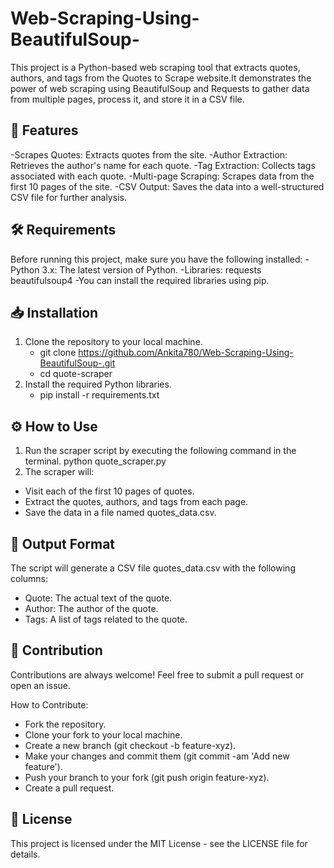 # Web-Scraping-Using-BeautifulSoup-
This project is a Python-based web scraping tool that extracts quotes, authors, and tags from the Quotes to Scrape website.It demonstrates the power of web scraping using BeautifulSoup and Requests to gather data from multiple pages, process it, and store it in a CSV file.

## 🚀 Features
-Scrapes Quotes: Extracts quotes from the site.
-Author Extraction: Retrieves the author's name for each quote.
-Tag Extraction: Collects tags associated with each quote.
-Multi-page Scraping: Scrapes data from the first 10 pages of the site.
-CSV Output: Saves the data into a well-structured CSV file for further analysis.

## 🛠️ Requirements
Before running this project, make sure you have the following installed:
-Python 3.x: The latest version of Python.
-Libraries:
requests
beautifulsoup4
-You can install the required libraries using pip.

## 📥 Installation
1. Clone the repository to your local machine.
   - git clone https://github.com/Ankita780/Web-Scraping-Using-BeautifulSoup-.git
   - cd quote-scraper
2. Install the required Python libraries.
   - pip install -r requirements.txt

## ⚙️ How to Use
1. Run the scraper script by executing the following command in the terminal.
   python quote_scraper.py
2. The scraper will:
- Visit each of the first 10 pages of quotes.
- Extract the quotes, authors, and tags from each page.
- Save the data in a file named quotes_data.csv.

## 📄 Output Format
The script will generate a CSV file quotes_data.csv with the following columns:
- Quote: The actual text of the quote.
- Author: The author of the quote.
- Tags: A list of tags related to the quote.

## 🌱 Contribution
Contributions are always welcome! Feel free to submit a pull request or open an issue.

How to Contribute:
- Fork the repository.
- Clone your fork to your local machine.
- Create a new branch (git checkout -b feature-xyz).
- Make your changes and commit them (git commit -am 'Add new feature').
- Push your branch to your fork (git push origin feature-xyz).
- Create a pull request.

## 📝 License
This project is licensed under the MIT License - see the LICENSE file for details.
